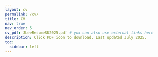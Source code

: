 ```yaml
---
layout: cv
permalink: /cv/
title: CV
nav: true
nav_order: 5
cv_pdf: JLeeResumeSU2025.pdf # you can also use external links here
description: Click PDF icon to download. Last updated July 2025.
toc:
  sidebar: left
---
```

